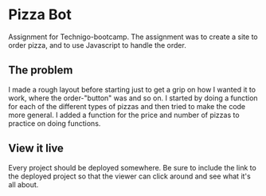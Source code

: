 # Pizza Bot

Assignment for Technigo-bootcamp. The assignment was to create a site to order pizza, and to use Javascript to handle the order.

## The problem

I made a rough layout before starting just to get a grip on how I wanted it to work, where the order-"button" was and so on. I started by doing a function for each of
the different types of pizzas and then tried to make the code more general. I added a function for the price and number of pizzas to practice on doing functions.

## View it live

Every project should be deployed somewhere. Be sure to include the link to the deployed project so that the viewer can click around and see what it's all about.
